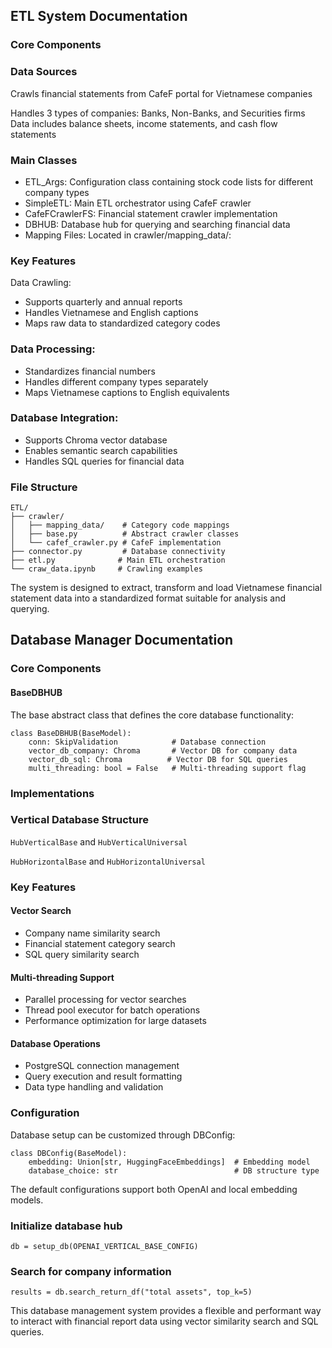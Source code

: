 
## ETL System Documentation
### Core Components
### Data Sources
 Crawls financial statements from CafeF portal for Vietnamese companies

 Handles 3 types of companies: Banks, Non-Banks, and Securities firms
 Data includes balance sheets, income statements, and cash flow statements

### Main Classes
- ETL_Args: Configuration class containing stock code lists for different company types
- SimpleETL: Main ETL orchestrator using CafeF crawler
- CafeFCrawlerFS: Financial statement crawler implementation
- DBHUB: Database hub for querying and searching financial data
- Mapping Files: Located in crawler/mapping_data/:

### Key Features
Data Crawling:

- Supports quarterly and annual reports
- Handles Vietnamese and English captions
- Maps raw data to standardized category codes

### Data Processing:

- Standardizes financial numbers
- Handles different company types separately
- Maps Vietnamese captions to English equivalents

### Database Integration:

- Supports Chroma vector database
- Enables semantic search capabilities
- Handles SQL queries for financial data

### File Structure

```
ETL/
├── crawler/
│   ├── mapping_data/    # Category code mappings
│   ├── base.py          # Abstract crawler classes
│   └── cafef_crawler.py # CafeF implementation
├── connector.py         # Database connectivity
├── etl.py              # Main ETL orchestration
└── craw_data.ipynb     # Crawling examples
```

The system is designed to extract, transform and load Vietnamese financial statement data into a standardized format suitable for analysis and querying.

## Database Manager Documentation
### Core Components
#### BaseDBHUB
The base abstract class that defines the core database functionality:

```
class BaseDBHUB(BaseModel):
    conn: SkipValidation            # Database connection
    vector_db_company: Chroma       # Vector DB for company data 
    vector_db_sql: Chroma          # Vector DB for SQL queries
    multi_threading: bool = False   # Multi-threading support flag
```

### Implementations
### Vertical Database Structure
`HubVerticalBase` and `HubVerticalUniversal`

`HubHorizontalBase` and `HubHorizontalUniversal` 

### Key Features
#### Vector Search
- Company name similarity search
- Financial statement category search
- SQL query similarity search

#### Multi-threading Support
- Parallel processing for vector searches
- Thread pool executor for batch operations
- Performance optimization for large datasets

#### Database Operations
- PostgreSQL connection management
- Query execution and result formatting
- Data type handling and validation

### Configuration
Database setup can be customized through DBConfig:

```
class DBConfig(BaseModel):
    embedding: Union[str, HuggingFaceEmbeddings]  # Embedding model
    database_choice: str                          # DB structure type
```
The default configurations support both OpenAI and local embedding models.

### Initialize database hub
```
db = setup_db(OPENAI_VERTICAL_BASE_CONFIG)
```

### Search for company information
```
results = db.search_return_df("total assets", top_k=5)
```
This database management system provides a flexible and performant way to interact with financial report data using vector similarity search and SQL queries.